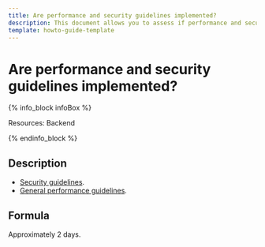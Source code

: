 ```yaml
---
title: Are performance and security guidelines implemented?
description: This document allows you to assess if performance and security guidelines are implemented.
template: howto-guide-template
---
```


# Are performance and security guidelines implemented?

{% info_block infoBox %}

Resources: Backend

{% endinfo_block %}

## Description

* [Security guidelines](/docs/scos/dev/guidelines/security-guidelines.html).
* [General performance guidelines](/docs/scos/dev/guidelines/performance-guidelines/general-performance-guidelines.html).

## Formula

Approximately 2 days.
